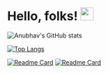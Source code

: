 # Hello, folks! <img src="https://raw.githubusercontent.com/anurawat01/anurawat01/tenor.gif" width="30px">



![Anubhav's GitHub stats](https://github-readme-stats.vercel.app/api?username=anurawat01&&show_icons=true&theme=onedark)



[![Top Langs](https://github-readme-stats.vercel.app/api/top-langs?username=anurawat01)](https://github.com/anurawat01/github-readme-stats)

[![Readme Card](https://github-readme-stats.vercel.app/api/pin/?username=anurawat01&repo=college_project&show_owner=true)](https://github.com/anurawat01/github-readme-stats)
[![Readme Card](https://github-readme-stats.vercel.app/api/pin/?username=anurawat01&repo=VL-Crew&show_owner=true)](https://github.com/anurawat01/github-readme-stats)
